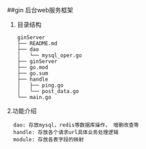##gin 后台web服务框架 
1. 目录结构
    ```
   ginServer
   ├── README.md
   ├── dao
   │   └── mysql_oper.go
   ├── ginServer
   ├── go.mod
   ├── go.sum
   ├── handle
   │   ├── ping.go
   │   └── post_data.go
   └── main.go
   ```

2.功能介绍
   ```
     dao: 存放mysql，redis等数据库操作， 增删改查等
     handle: 存放各个请求url具体业务处理逻辑
     module: 存放各表字段的映射
```
